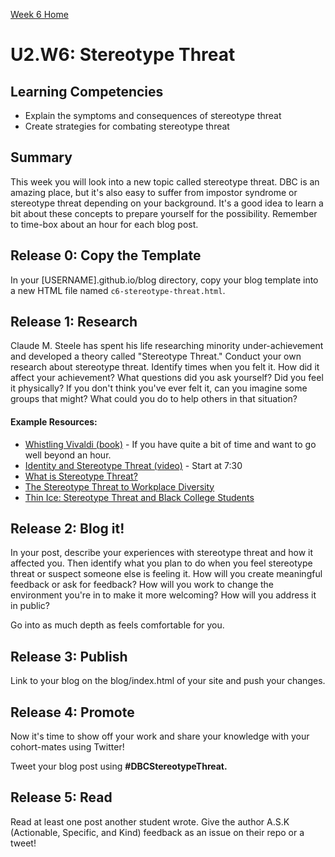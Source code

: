 [Week 6 Home](./)

# U2.W6: Stereotype Threat

## Learning Competencies
- Explain the symptoms and consequences of stereotype threat
- Create strategies for combating stereotype threat

## Summary
This week you will look into a new topic called stereotype threat. DBC is an amazing place, but it's also easy
to suffer from impostor syndrome or stereotype threat depending on your background. It's a good idea to learn a bit about these concepts to prepare yourself for the possibility. Remember to time-box about an hour for each blog post.

## Release 0: Copy the Template

In your [USERNAME].github.io/blog directory, copy your blog template into a new HTML file named `c6-stereotype-threat.html`.

## Release 1: Research

Claude M. Steele has spent his life researching minority under-achievement and developed a theory called "Stereotype Threat." Conduct your own research about stereotype threat. Identify times when you felt it. How did it affect your achievement? What questions did you ask yourself? Did you feel it physically? If you don't think you've ever felt it, can you imagine some groups that might? What could you do to help others in that situation?

#### Example Resources:
- [Whistling Vivaldi (book)](http://www.amazon.com/Whistling-Vivaldi-Stereotypes-Affect-Issues/dp/0393339726) - If you have quite a bit of time and want to go well beyond an hour.
- [Identity and Stereotype Threat (video)](https://www.youtube.com/watch?v=q1fzIuuXlkk) - Start at 7:30
- [What is Stereotype Threat?](http://www.reducingstereotypethreat.org/definition.html)
- [The Stereotype Threat to Workplace Diversity](http://www.diversityinc.com/diversity-events/the-stereotype-threat-dr-claude-steele-mesmerizes-audience-video/)
- [Thin Ice: Stereotype Threat and Black College Students](http://www.theatlantic.com/magazine/archive/1999/08/thin-ice-stereotype-threat-and-black-college-students/304663/)

## Release 2: Blog it!

In your post, describe your experiences with stereotype threat and how it affected you. Then identify what you plan to do when you feel stereotype threat or suspect someone else is feeling it. How will you create meaningful feedback or ask for feedback? How will you work to change the environment you're in to make it more welcoming? How will you address it in public?

Go into as much depth as feels comfortable for you.

## Release 3: Publish
Link to your blog on the blog/index.html of your site and push your changes.

## Release 4: Promote
Now it's time to show off your work and share your knowledge with your cohort-mates using Twitter!

Tweet your blog post using **#DBCStereotypeThreat.**

## Release 5: Read
Read at least one post another student wrote. Give the author A.S.K (Actionable, Specific, and Kind) feedback as an issue on their repo or a tweet!
